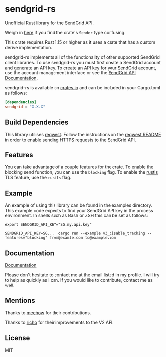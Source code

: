 # sendgrid-rs
Unofficial Rust library for the SendGrid API.

Weigh in [here](https://github.com/gsquire/sendgrid-rs/discussions/121) if you find the crate's
`Sender` type confusing.

This crate requires Rust 1.15 or higher as it uses a crate that has a custom derive implementation.

sendgrid-rs implements all of the functionality of other supported SendGrid client libraries.
To use sendgrid-rs you must first create a SendGrid account and generate an API key. To create an API
key for your SendGrid account, use the account management interface or see the
[SendGrid API Documentation](https://sendgrid.com/docs/API_Reference/Web_API_v3/API_Keys/index.html).

sendgrid-rs is available on [crates.io](https://crates.io/crates/sendgrid) and can be included in your Cargo.toml as follows:

```toml
[dependencies]
sendgrid = "X.X.X"
```

## Build Dependencies
This library utilises [reqwest](https://crates.io/crates/reqwest). Follow the instructions on the
[reqwest README](https://github.com/seanmonstar/reqwest#requirements) in order to enable sending HTTPS
requests to the SendGrid API.

## Features
You can take advantage of a couple features for the crate. To enable the blocking send function, you
can use the `blocking` flag. To enable the [rustls](https://github.com/rustls/rustls) TLS feature,
use the `rustls` flag.

## Example
An example of using this library can be found in the examples directory. This example code expects to
find your SendGrid API key in the process environment. In shells such as Bash or ZSH this can be set as follows:

```shell
export SENDGRID_API_KEY="SG.my.api.key"
```

```shell
SENDGRID_API_KEY=SG.... cargo run --example v3_disable_tracking --features="blocking" from@examle.com to@example.com
```

## Documentation
[Documentation](https://docs.rs/sendgrid)

Please don't hesitate to contact me at the email listed in my profile. I will
try to help as quickly as I can. If you would like to contribute, contact me
as well.

## Mentions
Thanks to [meehow](https://github.com/meehow) for their contributions.

Thanks to [richo](https://github.com/richo) for their improvements to the V2 API.

## License
MIT
